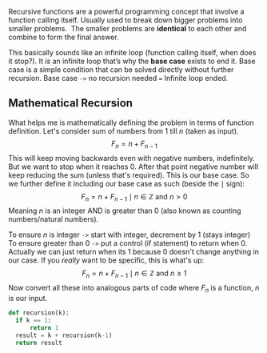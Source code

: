 Recursive functions are a powerful programming concept that involve a function calling itself. Usually used to break down bigger problems into smaller problems.  The smaller problems are **identical** to each other and combine to form the final answer.

This  basically sounds like an infinite loop (function calling itself, when does it stop?). It *is* an infinite loop that’s why the **base case** exists to end it. Base case is a simple condition that can be solved directly without further recursion. Base case `->`  no recursion needed `=`  Infinite loop ended.

## Mathematical Recursion

What helps me is mathematically defining the problem in terms of function definition. Let's consider sum of numbers from $1$ till $n$ (taken as input).
$$
F_n = n + F_{n-1}
$$
This will keep moving backwards even with negative numbers, indefinitely. But we want to stop when it reaches 0. After that point negative number will keep reducing the sum (unless that's required). This is our base case. So we further define it including our base case as such (beside the $\mid$ sign):
$$
F_n = n+F_{n-1} \mid n \in \mathbb{Z} \text{ and } n > 0
$$
Meaning $n$ is an integer AND is greater than 0 (also known as counting numbers/natural numbers).

To ensure $n$ is integer `->` start with integer, decrement by 1 (stays integer)
To ensure greater than 0 `->` put a control (if statement) to return when 0. Actually we can just return when its 1 because 0 doesn't change anything in our case. If you *really* want to be specific, this is what's up:
$$
F_n = n+F_{n-1} \mid n \in \mathbb{Z} \text{ and } n \geq 1
$$
Now convert all these into analogous parts of code where $F_n$ is a function, $n$ is our input.
```python
def recursion(k):
  if k == 1:
      return 1
  result = k + recursion(k-1)
  return result
```
